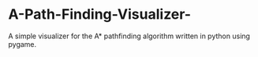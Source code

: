 # A-Path-Finding-Visualizer-
A simple visualizer for the A* pathfinding algorithm written in python using pygame. 
